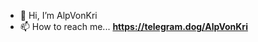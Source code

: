 - 👋 Hi, I’m AlpVonKri
- 📫 How to reach me... **https://telegram.dog/AlpVonKri**

<!---
- 👋 Hi, I’m @alpvonkri
- 👀 I’m interested in...
- 🌱 I’m currently learning...
- 💞️ I’m looking to collaborate on...
- 📫 How to reach me...


alpvonkri/alpvonkri is a ✨ special ✨ repository because its `README.md` (this file) appears on your GitHub profile.
You can click the Preview link to take a look at your changes.
--->
